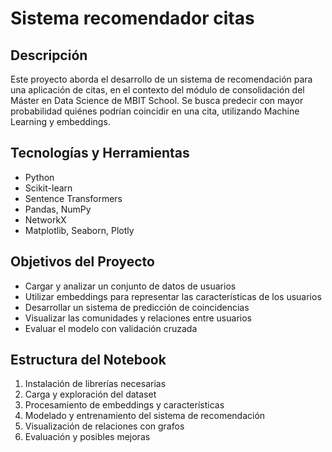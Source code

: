 # Sistema recomendador citas
## Descripción
Este proyecto aborda el desarrollo de un sistema de recomendación para una aplicación de citas, en el contexto del módulo de consolidación del Máster en Data Science de MBIT School. Se busca predecir con mayor probabilidad quiénes podrían coincidir en una cita, utilizando Machine Learning y embeddings.

## Tecnologías y Herramientas
- Python
- Scikit-learn
- Sentence Transformers
- Pandas, NumPy
- NetworkX
- Matplotlib, Seaborn, Plotly

## Objetivos del Proyecto
- Cargar y analizar un conjunto de datos de usuarios
- Utilizar embeddings para representar las características de los usuarios
- Desarrollar un sistema de predicción de coincidencias
- Visualizar las comunidades y relaciones entre usuarios
- Evaluar el modelo con validación cruzada

## Estructura del Notebook
1. Instalación de librerías necesarias
2. Carga y exploración del dataset
3. Procesamiento de embeddings y características
4. Modelado y entrenamiento del sistema de recomendación
5. Visualización de relaciones con grafos
6. Evaluación y posibles mejoras
